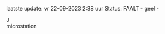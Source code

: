 laatste update: 
vr 22-09-2023  2:38   uur 
Status: FAALT - geel - 
<div class="service R">J</div><div class="service Y">microstation</div>